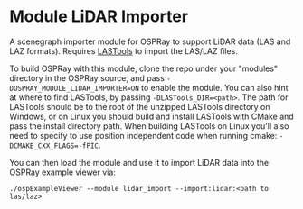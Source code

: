 # Module LiDAR Importer

A scenegraph importer module for OSPRay to support LiDAR data
(LAS and LAZ formats). Requires [LASTools](https://rapidlasso.com/lastools/)
to import the LAS/LAZ files.

To build OSPRay with this module, clone the repo under your "modules" directory
in the OSPRay source, and pass `-DOSPRAY_MODULE_LIDAR_IMPORTER=ON` to enable
the module. You can also hint at where to find LASTools, by passing
`-DLASTools_DIR=<path>`. The path for LASTools should be to the root of the
unzipped LASTools directory on Windows, or on Linux you should build and install
LASTools with CMake and pass the install directory path. When building LASTools
on Linux you'll also need to specify to use position independent code
when running cmake: `-DCMAKE_CXX_FLAGS=-fPIC`.

You can then load the module and use it to import LiDAR data into the
OSPRay example viewer via:

```
./ospExampleViewer --module lidar_import --import:lidar:<path to las/laz>
```

